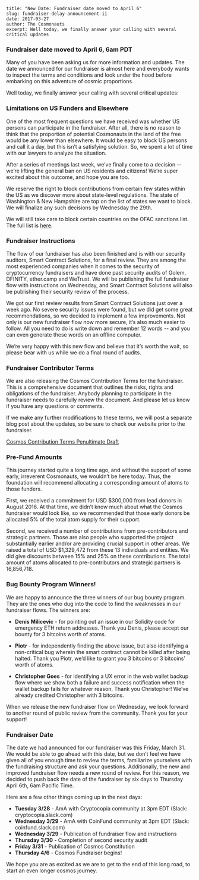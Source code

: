 ~~~
title: "New Date: Fundraiser date moved to April 6"
slug: fundraiser-delay-announcement-ii
date: 2017-03-27
author: The Cosmonauts
excerpt: Well today, we finally answer your calling with several critical updates
~~~

### Fundraiser date moved to April 6, 6am PDT

Many of you have been asking us for more information and updates. The date we
announced for our fundraiser is almost here and everybody wants to inspect the
terms and conditions and look under the hood before embarking on this adventure
of cosmic proportions.

Well today, we finally answer your calling with several critical updates:

### Limitations on US Funders and Elsewhere

One of the most frequent questions we have received was whether US persons can
participate in the fundraiser. After all, there is no reason to think that the
proportion of potential Cosmonauts in the land of the free would be any lower
than elsewhere. It would be easy to block US persons and call it a day, but
this isn’t a satisfying solution.  So, we spent a lot of time with our lawyers
to analyze the situation.

After a series of meetings last week, we’ve finally come to a decision -- we’re
lifting the general ban on US residents and citizens!  We’re super excited
about this outcome, and hope you are too.

We reserve the right to block contributions from certain few states within the
US as we discover more about state-level regulations.  The state of Washington
& New Hampshire are top on the list of states we want to block.  We will
finalize any such decisions by Wednesday the 29th.

We will still take care to block certain countries on the OFAC sanctions list.
The full list is [here](https://www.treasury.gov/resource-center/sanctions/Programs/Pages/Programs.aspx).

### Fundraiser Instructions

The flow of our fundraiser has also been finished and is with our security
auditors, Smart Contract Solutions, for a final review.  They are among the
most experienced companies when it comes to the security of cryptocurrency
fundraisers and have done past security audits of Golem, DFINITY, ether.camp
and WeTrust. We will be publishing the full fundraiser flow with instructions
on Wednesday, and Smart Contract Solutions will also be publishing their
security review of the process.

We got our first review results from Smart Contract Solutions just over a week
ago.  No severe security issues were found, but we did get some great
recommendations, so we decided to implement a few improvements.  Not only is our
new fundraiser flow now more secure, it’s also much easier to follow.  All you
need to do is write down and remember 12 words -- and you can even generate
these words on an offline computer.

We’re very happy with this new flow and believe that it’s worth the wait, so
please bear with us while we do a final round of audits.

### Fundraiser Contributor Terms

We are also releasing the Cosmos Contribution Terms for the fundraiser. This is
a comprehensive document that outlines the risks, rights and obligations of the
fundraiser. Anybody planning to participate in the fundraiser needs to
carefully review the document. And please let us know if you have any questions
or comments.

If we make any further modifications to these terms, we will post a separate
blog post about the updates, so be sure to check our website prior to the
fundraiser.

[Cosmos Contribution Terms Penultimate Draft](https://github.com/cosmos/cosmos/raw/master/fundraiser/Interchain%20Cosmos%20Contribution%20Terms%20-%20Penultimate%20Draft.pdf)

### Pre-Fund Amounts

This journey started quite a long time ago, and without the support of some
early, irreverent Cosmonauts, we wouldn’t be here today. Thus, the foundation
will recommend allocating a corresponding amount of atoms to those funders.

First, we received a commitment for USD $300,000 from lead donors in August
2016. At that time, we didn’t know much about what the Cosmos fundraiser would
look like, so we recommended that those early donors be allocated 5% of the total
atom supply for their support.

Second, we received a number of contributions from pre-contributors and
strategic partners. Those are also people who supported the project
substantially earlier and/or are providing crucial support in other areas. We
raised a total of USD $1,329,472 from these 13 individuals and entities. We did
give discounts between 15% and 25% on these contributions. The total amount of
atoms allocated to pre-contributors and strategic partners is 16,856,718.

### Bug Bounty Program Winners!

We are happy to announce the three winners of our bug bounty program. They are
the ones who dug into the code to find the weaknesses in our fundraiser flows.
The winners are: 

 - **Denis Milicevic** - for pointing out an issue in our Solidity code for emergency
ETH return addresses.  Thank you Denis, please accept our bounty for 3 bitcoins
worth of atoms.

 - **Piotr** - for independently finding the above issue, but also identifying a
non-critical bug wherein the smart contract cannot be killed after being
halted.  Thank you Piotr, we’d like to grant you 3 bitcoins or 3 bitcoins’
worth of atoms.

 - **Christopher Goes** - for identifying a UX error in the web wallet backup flow
where we show both a failure and success notification when the wallet backup
fails for whatever reason.  Thank you Christopher!  We’ve already credited
Christopher with 3 bitcoins.

When we release the new fundraiser flow on Wednesday, we look forward to
another round of public review from the community.  Thank you for your support!

### Fundraiser Date

The date we had announced for our fundraiser was this Friday, March 31. We
would be able to go ahead with this date, but we don’t feel we have given all
of you enough time to review the terms, familiarize yourselves with the
fundraising structure and ask your questions. Additionally, the new and
improved fundraiser flow needs a new round of review.  For this reason, we
decided to push back the date of the fundraiser by six days to Thursday April
6th, 6am Pacific Time.

Here are a few other things coming up in the next days:

 - **Tuesday 3/28** - AmA with Cryptocopia community at 3pm EDT (Slack: cryptocopia.slack.com)
 - **Wednesday 3/29** - AmA with CoinFund community at 3pm EDT (Slack: coinfund.slack.com)
 - **Wednesday 3/29** - Publication of fundraiser flow and instructions
 - **Thursday 3/30** - Completion of second security audit
 - **Friday 3/31** - Publication of Cosmos Constitution
 - **Thursday 4/6** - Cosmos Fundraiser begins!

We hope you are as excited as we are to get to the end of this long road, to
start an even longer cosmos journey.
